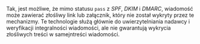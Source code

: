 Tak, jest możliwe, że mimo statusu `pass` z *SPF*, *DKIM* i *DMARC*, wiadomość może zawierać złośliwy link lub załącznik, który nie został wykryty przez te mechanizmy. Te technologie służą głównie do uwierzytelniania nadawcy i weryfikacji integralności wiadomości, ale nie gwarantują wykrycia złośliwych treści w samejntreści wiadomości.
